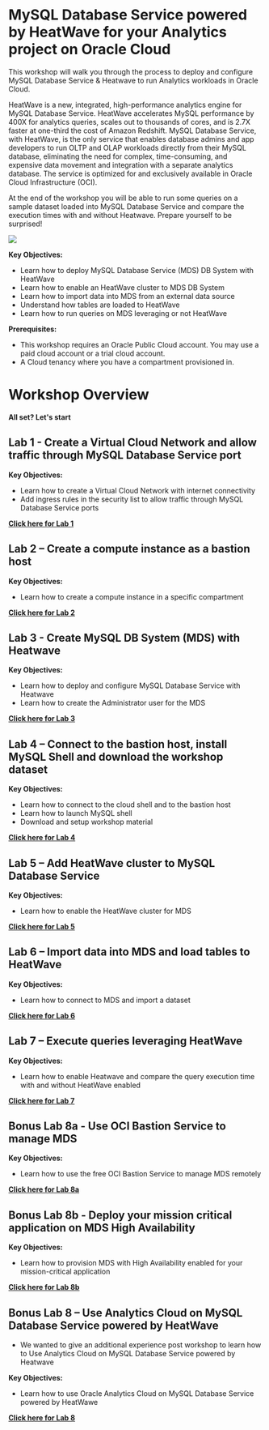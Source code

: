 # MySQL Database Service powered by HeatWave for your Analytics project on Oracle Cloud

This workshop will walk you through the process to deploy and configure MySQL Database Service & Heatwave to run Analytics workloads in Oracle Cloud. 
 
HeatWave is a new, integrated, high-performance analytics engine for MySQL Database Service. HeatWave accelerates MySQL performance by 400X for analytics queries, scales out to thousands of cores, and is 2.7X faster at one-third the cost of Amazon Redshift. MySQL Database Service, with HeatWave, is the only service that enables database admins and app developers to run OLTP and OLAP workloads directly from their MySQL database, eliminating the need for complex, time-consuming, and expensive data movement and integration with a separate analytics database. The service is optimized for and exclusively available in Oracle Cloud Infrastructure (OCI).
 
At the end of the workshop you will be able to run some queries on a sample dataset loaded into MySQL Database Service and compare the execution times with and without Heatwave. Prepare yourself to be surprised! 
 

![](./images/Intro.png)


**Key Objectives:**

-	Learn how to deploy MySQL Database Service (MDS) DB System with HeatWave 
-	Learn how to enable an HeatWave cluster to MDS DB System
-	Learn how to import data into MDS from an external data source
-	Understand how tables are loaded to HeatWave
-	Learn how to run queries on MDS leveraging or not HeatWave


**Prerequisites:**
-  This workshop requires an Oracle Public Cloud account. You may use a paid cloud account or a trial cloud account.
-  A Cloud tenancy where you have a compartment provisioned in.
  

# Workshop Overview
 
 **All set? Let's start**

## Lab 1 - Create a Virtual Cloud Network and allow traffic through MySQL Database Service port

**Key Objectives:**
 
-	Learn how to create a Virtual Cloud Network with internet connectivity
-	Add ingress rules in the security list to allow traffic through MySQL Database Service ports

**[Click here for Lab 1](/Lab1/README.md)**

## Lab 2 – Create a compute instance as a bastion host


**Key Objectives:**

-	Learn how to create a compute instance in a specific compartment
 
**[Click here for Lab 2](/Lab2/README.md)**

## Lab 3 - Create MySQL DB System (MDS) with Heatwave 

**Key Objectives:**

-  Learn how to deploy and configure MySQL Database Service with Heatwave
-  Learn how to create the Administrator user for the MDS

  
**[Click here for Lab 3](/Lab3/README.md)**

## Lab 4 – Connect to the bastion host, install MySQL Shell and download the workshop dataset

**Key Objectives:**

-  Learn how to connect to the cloud shell and to the bastion host
-  Learn how to launch MySQL shell
-  Download and setup workshop material

**[Click here for Lab 4](/Lab4/README.md)**

## Lab 5 – Add HeatWave cluster to MySQL Database Service

**Key Objectives:**

-  Learn how to enable the HeatWave cluster for MDS
  
**[Click here for Lab 5](/Lab5/README.md)**

## Lab 6 – Import data into MDS and load tables to HeatWave

**Key Objectives:**

-  Learn how to connect to MDS and import a dataset 
  
**[Click here for Lab 6](/Lab6/README.md)**

## Lab 7 – Execute queries leveraging HeatWave

**Key Objectives:**

-  Learn how to enable Heatwave and compare the query execution time with and without HeatWave enabled
  
**[Click here for Lab 7](/Lab7/README.md)**

## Bonus Lab 8a - Use OCI Bastion Service to manage MDS

**Key Objectives:**

- Learn how to use the free OCI Bastion Service to manage MDS remotely

**[Click here for Lab 8a](/Lab8a/README.md)**

## Bonus Lab 8b - Deploy your mission critical application on MDS High Availability

**Key Objectives:**

- Learn how to provision MDS with High Availability enabled for your mission-critical application

**[Click here for Lab 8b](/Lab8b/README.md)**

## Bonus Lab 8 – Use Analytics Cloud on MySQL Database Service powered by HeatWave

- We wanted to give an additional experience post workshop to learn how to Use Analytics Cloud on MySQL Database Service powered by Heatwave
  
**Key Objectives:**

-  Learn how to use Oracle Analytics Cloud on MySQL Database Service powered by HeatWawe

**[Click here for Lab 8](/Lab8/Lab8_Bonus_OAC.md)**
